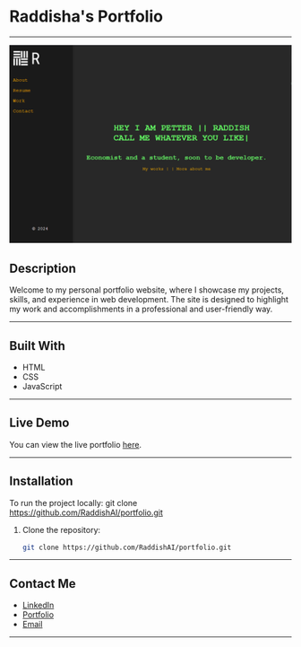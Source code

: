 # Raddisha's Portfolio

---

![Portfolio Screenshot](./images/portfolio.png)

## Description
Welcome to my personal portfolio website, where I showcase my projects, skills, and experience in web development. The site is designed to highlight my work and accomplishments in a professional and user-friendly way.

---

## Built With
- HTML
- CSS
- JavaScript

---

## Live Demo
You can view the live portfolio [here](https://raddishaisportfolio.netlify.app/).

---

## Installation
To run the project locally:
git clone https://github.com/RaddishAI/portfolio.git

1. Clone the repository:
   ```bash
   git clone https://github.com/RaddishAI/portfolio.git

---

## Contact Me

- [LinkedIn](https://www.linkedin.com/in/petter-r%C3%B8nning-80602613a/)
- [Portfolio](https://raddishaisportfolio.netlify.app/)
- [Email](mailto:petter.arbeid@gmail.com)

---
